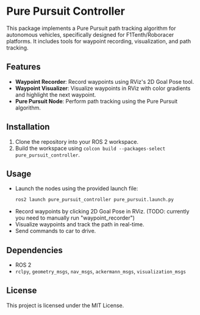 # Pure Pursuit Controller

This package implements a Pure Pursuit path tracking algorithm for autonomous vehicles, specifically designed for F1Tenth/Roboracer platforms. It includes tools for waypoint recording, visualization, and path tracking.

## Features

- **Waypoint Recorder**: Record waypoints using RViz's 2D Goal Pose tool.
- **Waypoint Visualizer**: Visualize waypoints in RViz with color gradients and highlight the next waypoint.
- **Pure Pursuit Node**: Perform path tracking using the Pure Pursuit algorithm.

## Installation

1. Clone the repository into your ROS 2 workspace.
2. Build the workspace using `colcon build --packages-select pure_pursuit_controller`.

## Usage

- Launch the nodes using the provided launch file:
  ```bash
  ros2 launch pure_pursuit_controller pure_pursuit.launch.py
  ```
- Record waypoints by clicking 2D Goal Pose in RViz. (TODO: currently you need to manually run "waypoint_recorder")
- Visualize waypoints and track the path in real-time.
- Send commands to car to drive.

## Dependencies

- ROS 2
- `rclpy`, `geometry_msgs`, `nav_msgs`, `ackermann_msgs`, `visualization_msgs`

## License

This project is licensed under the MIT License.
